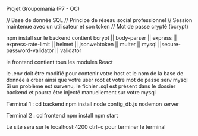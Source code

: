 Projet Groupomania (P7 - OC)

// Base de donnée SQL
// Principe de réseau social professionnel
// Session maintenue avec un utilisateur et son token
// Mot de passe crypté (bcrypt)

npm install sur le backend contient bcrypt || body-parser || express || express-rate-limit || helmet || jsonwebtoken || multer || mysql ||secure-password-validator || validator

le frontend contient tous les modules React

le .env doit être modifié pour contenir votre host et le nom de la base de donnée à créer ainsi que votre user root et votre mot de passe serv mysql 
Si un problème est survenu, le fichier .sql est présent dans le dossier backend et pourra être injecté manuellement sur votre mysql

Terminal 1 : 
cd backend
npm install
node config_db.js
nodemon server

Terminal 2 : 
cd frontend
npm install
npm start

Le site sera sur le localhost:4200
ctrl+c pour terminer le terminal